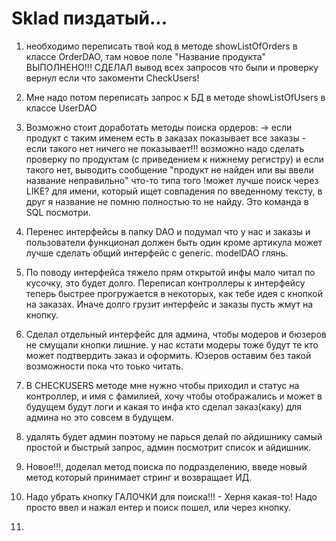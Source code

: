 # Sklad пиздатый... 

1. необходимо переписать твой код в методе showListOfOrders в классе OrderDAO,
    там новое поле "Название продукта" ВЫПОЛНЕНО!!!
СДЕЛАЛ вывод всех запросов что были и проверку вернул если что закоменти CheckUsers!

2. Мне надо потом переписать запрос к БД в методе showListOfUsers в классе UserDAO 

3. Возможно стоит доработать методы поиска ордеров: -> если продукт с таким именем есть в заказах показывает все заказы - если такого нет ничего не показывает!!!
              возможно надо сделать проверку по продуктам (с приведением к нижнему регистру) и если такого нет,
              выводить сообщение "продукт не найден или вы ввели название неправильно" что-то типа того
           !может лучше поиск через LIKE? для имени, который ищет совпадения по введенному тексту, в друг я название не помню полностью то не найду. Это команда в SQL посмотри.
          
4. Перенес интерфейсы в папку DAO и подумал что у нас и заказы и пользователи функционал должен быть один кроме артикула может лучше сделать общий интерфейс с generic. modelDAO глянь.

5. По поводу интерфейса тяжело прям открытой инфы мало читал по кусочку, это будет долго. Переписал контроллеры к интерфейсу теперь быстрее прогружается в некоторых, как тебе идея с кнопкой на заказах. Иначе долго грузит интерфейс и заказы пусть жмут на кнопку.
6. Сделал отдельный интерфейс для админа, чтобы модеров и бюзеров не смущали кнопки лишние. у нас кстати модеры тоже будут те кто может подтвердить заказ и оформить. Юзеров оставим без такой возможности пока что тоько читать.
7. В CHECKUSERS методе мне нужно чтобы приходил и статус на контроллер, и имя с фамилией, хочу чтобы отображались и может в будущем будут логи и какая то инфа кто сделал заказ(каку) для админа но это совсем в будущем.
8. удалять будет админ поэтому не парься делай по айдишнику самый простой и быстрый запрос, админ посмотрит список и айдишник.
9. Новое!!!, доделал метод поиска по подразделению, введе новый метод который принимает стринг и возвращает ИД.
10. Надо убрать кнопку ГАЛОЧКИ для поиска!!! - Херня какая-то! Надо просто ввел и нажал ентер и поиск пошел, или через кнопку.
11. 